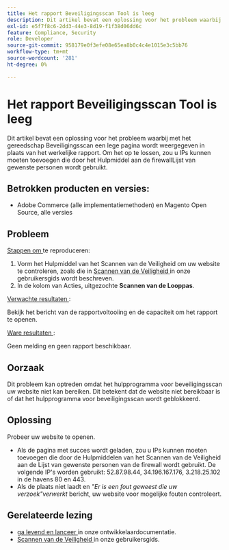 ```yaml
---
title: Het rapport Beveiligingsscan Tool is leeg
description: Dit artikel bevat een oplossing voor het probleem waarbij met het gereedschap Beveiligingsscan een lege pagina wordt weergegeven in plaats van het werkelijke rapport. Om het op te lossen, zou u IPs kunnen moeten toevoegen die door het Hulpmiddel aan de firewallLijst van gewenste personen wordt gebruikt.
exl-id: e5f7f8c6-2dd3-44e3-8d19-f1f38d06dd6c
feature: Compliance, Security
role: Developer
source-git-commit: 958179e0f3efe08e65ea8b0c4c4e1015e3c5bb76
workflow-type: tm+mt
source-wordcount: '281'
ht-degree: 0%

---
```


# Het rapport Beveiligingsscan Tool is leeg

Dit artikel bevat een oplossing voor het probleem waarbij met het gereedschap Beveiligingsscan een lege pagina wordt weergegeven in plaats van het werkelijke rapport. Om het op te lossen, zou u IPs kunnen moeten toevoegen die door het Hulpmiddel aan de firewallLijst van gewenste personen wordt gebruikt.

## Betrokken producten en versies:

* Adobe Commerce (alle implementatiemethoden) en Magento Open Source, alle versies

## Probleem

<u> Stappen om </u> te reproduceren:

1. Vorm het Hulpmiddel van het Scannen van de Veiligheid om uw website te controleren, zoals die in [ Scannen van de Veiligheid ](https://docs.magento.com/m2/ee/user_guide/magento/security-scan.html) in onze gebruikersgids wordt beschreven.
1. In de kolom van Acties, uitgezochte **Scannen van de Looppas**.

<u> Verwachte resultaten </u>:

Bekijk het bericht van de rapportvoltooiing en de capaciteit om het rapport te openen.

<u> Ware resultaten </u>:

Geen melding en geen rapport beschikbaar.

## Oorzaak

Dit probleem kan optreden omdat het hulpprogramma voor beveiligingsscan uw website niet kan bereiken. Dit betekent dat de website niet bereikbaar is of dat het hulpprogramma voor beveiligingsscan wordt geblokkeerd.

## Oplossing

Probeer uw website te openen.

* Als de pagina met succes wordt geladen, zou u IPs kunnen moeten toevoegen die door de Hulpmiddelen van het Scannen van de Veiligheid aan de Lijst van gewenste personen van de firewall wordt gebruikt. De volgende IP&#39;s worden gebruikt: 52.87.98.44, 34.196.167.176, 3.218.25.102 in de havens 80 en 443.
* Als de plaats niet laadt en *&quot;Er is een fout geweest die uw verzoek&quot;verwerkt* bericht, uw website voor mogelijke fouten controleert.

## Gerelateerde lezing

* [ ga levend en lanceer ](https://devdocs.magento.com/guides/v2.3/cloud/live/live.html?_ga=2.73579601.273749082.1559572284-888339099.1547722854#security-scan) in onze ontwikkelaardocumentatie.
* [ Scannen van de Veiligheid ](https://docs.magento.com/m2/ee/user_guide/magento/security-scan.html) in onze gebruikersgids.
